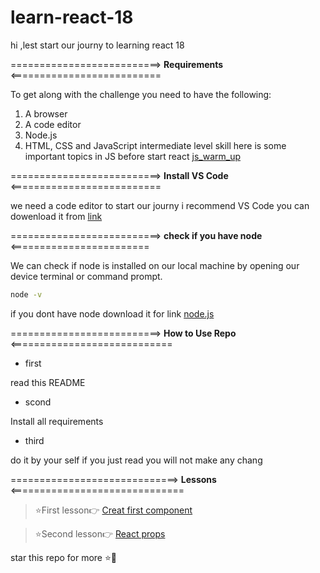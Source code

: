 # learn-react-18
hi ,lest start our journy to learning react 18

==========================> **Requirements** <==========================

To get along with the challenge you need to have the following:

1. A browser
2. A code editor
3. Node.js
4. HTML, CSS and JavaScript intermediate level skill
here is some important topics in JS before start react [js_warm_up](https://github.com/ESSAMMOHAMED1/js_warm_up.git)


==========================> **Install VS Code** <==========================

we need a code editor to start our journy i recommend VS Code
you can dowenload it from  [link](https://code.visualstudio.com/download)



==========================> **check if you have node** <========================

We can check if node is installed on our local machine by opening our device terminal or command prompt.
```sh
node -v
```
if you dont have node download it for link [node.js](https://nodejs.org/en/)





==========================> **How to Use Repo** <============================

 - first 

read this README

 - scond

 Install all requirements
 - third

do it by your self 
if you just read you will  not make any chang 


 =============================> **Lessons** <==============================
  
> ⭐First lesson👉  [Creat first component ](https://654785cbe8bd083f020e0abf--emoblog.netlify.app/new%20post.html)

> ⭐Second lesson👉 [React props](https://654785cbe8bd083f020e0abf--emoblog.netlify.app/newpost_2)

star this repo for more ⭐💜





